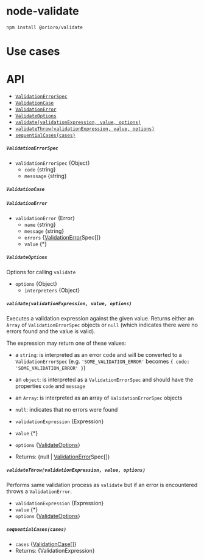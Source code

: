 # node-validate

```
npm install @orioro/validate
```

# Use cases

# API

- [`ValidationErrorSpec`](#validationerrorspec)
- [`ValidationCase`](#validationcase)
- [`ValidationError`](#validationerror)
- [`ValidateOptions`](#validateoptions)
- [`validate(validationExpression, value, options)`](#validatevalidationexpression-value-options)
- [`validateThrow(validationExpression, value, options)`](#validatethrowvalidationexpression-value-options)
- [`sequentialCases(cases)`](#sequentialcasescases)



##### `ValidationErrorSpec`

- `validationErrorSpec` {Object}
  - `code` {string}
  - `messsage` {string}

##### `ValidationCase`





##### `ValidationError`

- `validationError` {Error}
  - `name` {string}
  - `message` {string}
  - `errors` {[ValidationError](#validationerror)Spec[]}
  - `value` {*}



##### `ValidateOptions`

Options for calling `validate`

- `options` {Object}
  - `interpreters` {Object}

##### `validate(validationExpression, value, options)`

Executes a validation expression against the given value.
Returns either an `Array` of `ValidationErrorSpec` objects
or `null` (which indicates there were no errors found and the
value is valid).

The expression may return one of these values:

- a `string`: is interpreted as an error code and will be
  converted to a `ValidationErrorSpec` (e.g. `'SOME_VALIDATION_ERROR'`
  becomes `{ code: 'SOME_VALIDATION_ERROR' }`)
- an `object`: is interpreted as a `ValidationErrorSpec` and should
  have the properties `code` and `message`
- an `Array`: is interpreted as an array of `ValidationErrorSpec` objects
- `null`: indicates that no errors were found

- `validationExpression` {Expression}
- `value` {*}
- `options` {[ValidateOptions](#[validate](#validatevalidationexpression-value-options)options)}
- Returns: {null | [ValidationError](#validationerror)Spec[]} 

##### `validateThrow(validationExpression, value, options)`

Performs same validation process as `validate` but if an error
is encountered throws a `ValidationError`.

- `validationExpression` {Expression}
- `value` {*}
- `options` {[ValidateOptions](#[validate](#validatevalidationexpression-value-options)options)}



##### `sequentialCases(cases)`

- `cases` {[ValidationCase](#validationcase)[]}
- Returns: {ValidationExpression}
